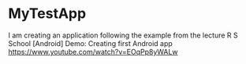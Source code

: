 # MyTestApp
I am creating an application following the example from the lecture R S School
[Android] Demo: Creating first Android app
https://www.youtube.com/watch?v=EOqPp8yWALw
